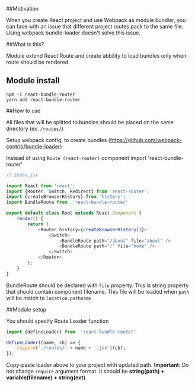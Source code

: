 ##Motivation

When you create React project and use Webpack as module bundler, you can face with an issue that different project routes pack to the same file. Using webpack bundle-loader doesn't solve this issue.

##What is this?

Module extend React Route and create abbility to load bundles only when route should be rendered. 

## Module install

`npm -i react-bundle-router`\
`yarn add react-bundle-router`

##How to use

All files that will be splitted to bundles should be placed on the same directory (ex. `/routes/`)

Setup webpack config, to create bundles (https://github.com/webpack-contrib/bundle-loader)

Instead of using `Route (react-router)` component import 'react-bundle-router'

```javascript
// index.jsx

import React from 'react';
import {Router, Switch, Redirect} from 'react-router';
import {createBrowserHistory} from 'history';
import BundleRoute from  'react-bundle-router'

export default class Root extends React.Component {
    render() {
        return (
            <Router history={createBrowserHistory()}>
                <Switch>
                    <BundleRoute path="/about" file="about" />
                    <BundleRoute path="/" file="home" />
                </Switch>
            </Router>
        );
    }
}
```
BundleRoute should be declared with `file` property. This is string property that should contain component filename. This file will be loaded when `path` will be match to `location.pathname`

##Module setup

You should specify Route Loader function

```javascript
import {defineLoader} from  'react-bundle-router'

defineLoader((name, cb) => {
    require('./routes/' + name + '.jsx')(cb); 
});

```

Copy-paste loader above to your project with updated path. **Important**: Do not change `require` argument format. It should be **string(path) + variable(filename) + string(ext)**. 
